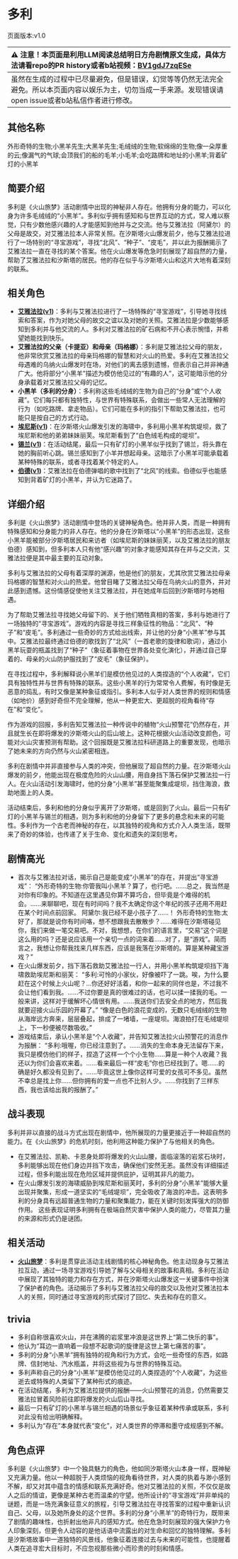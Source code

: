 # 多利
页面版本:v1.0
 

| :warning: 注意！本页面是利用LLM阅读总结明日方舟剧情原文生成，具体方法请看repo的PR history或者b站视频：[BV1gdJ7zqESe](https://www.bilibili.com/video/BV1gdJ7zqESe/)         |
|:----------------------------|
| 虽然在生成的过程中已尽量避免，但是错误，幻觉等等仍然无法完全避免。所以本页面内容以娱乐为主，切勿当成一手来源。发现错误请open issue或者b站私信作者进行修改。|



## 其他名称
外形奇特的生物;小黑羊先生;大黑羊先生;毛绒绒的生物;软绵绵的生物;像一朵厚重的云;像漏气的气球;会顶我们的船的毛羊;小毛羊;会吃路牌和地址的小黑羊;背着矿灯的小黑羊
## 简要介绍
多利是《火山旅梦》活动剧情中出现的神秘非人存在。他拥有分身的能力，可以化身为许多毛绒绒的“小黑羊”。多利似乎拥有感知和与世界互动的方式，常人难以察觉，只有少数他感兴趣的人才能感知到他并与之交流。他与艾雅法拉（阿黛尔）的父母是故交，对艾雅法拉本人非常关照。在汐斯塔火山爆发前夕，他与艾雅法拉进行了一场特别的“寻宝游戏”，寻找“北风”、“种子”、“皮毛”，并以此为报酬揭示了艾雅法拉一直在寻找的某个答案。他在火山爆发等危急时刻展现了超自然的力量，帮助了艾雅法拉和汐斯塔的居民。他的存在似乎与汐斯塔火山和这片大地有着深刻的联系。
## 相关角色
-   **[艾雅法拉](../char_v3/char_180_amgoat.md)([v1](char_180_amgoat.md))**：多利与艾雅法拉进行了一场特殊的“寻宝游戏”，引导她寻找线索和答案，作为对她父母的故交之谊以及对她的关照。艾雅法拉是少数能够感知到多利并与他交流的人。多利对艾雅法拉的矿石病和不开心表示惋惜，并希望她能找到快乐。
-   **艾雅法拉的父亲（卡提亚）和母亲（玛格娜）**：多利是艾雅法拉父母的朋友，他非常欣赏艾雅法拉的母亲玛格娜的智慧和对火山的热爱。多利在艾雅法拉父母遇难的乌纳火山爆发时在场，对他们的离去感到遗憾，但表示自己并非神通广大。他将部分“小黑羊”描述为模仿他见过的“有趣的人”，这可能暗示他的分身承载着对艾雅法拉父母的记忆。
-   **小黑羊（多利的分身）**：多利称这些毛绒绒的生物为自己的“分身”或“个人收藏”。它们每只都有独特性，与世界有特殊联系，会做出一些常人无法理解的行为（如吃路牌、拿走物品）。它们可能在多利的指引下帮助艾雅法拉，也可能只是按自己的方式行动。
-   **[埃尼斯](../char_v3/extended_char_ai_ni_si.md)([v1](extended_char_ai_ni_si.md))**：在汐斯塔火山爆发引发的海啸中，多利用小黑羊构筑堤坝，救了埃尼斯和他的弟弟妹妹丽芙。埃尼斯看到了“白色绒毛构成的堤坝”。
-   **[锡兰](../char_v3/char_348_ceylon.md)([v1](char_348_ceylon.md))**：在活动结尾，最后一只有矿灯的小黑羊似乎找到了锡兰，将头靠在她的胸前听心跳。锡兰感知到了小羊并想起母亲。这暗示了小黑羊可能承载着某种特殊的联系，或者寻找着某个特定的人。
-   **[伯德](../char_v3/extended_char_bo_de.md)([v1](extended_char_bo_de.md))**：艾雅法拉在伯德弹唱的歌中找到了“北风”的线索。伯德似乎也能感知到背着矿灯的小黑羊，并认为它迷路了。
## 详细介绍
多利是《火山旅梦》活动剧情中登场的关键神秘角色。他并非人类，而是一种拥有特殊感知和分身能力的非人存在。他的分身在汐斯塔以“小黑羊”的形态出现，这些小黑羊能被部分汐斯塔居民和来访者（如埃尼斯的妹妹丽芙，以及艾雅法拉的朋友伯德）感知到，但多利本人只有他“感兴趣”的对象才能感知其存在并与之交流，艾雅法拉便是其中最主要的互动对象。

多利与艾雅法拉的父母有着深厚的渊源，他是他们的朋友，尤其欣赏艾雅法拉母亲玛格娜的智慧和对火山的热爱。他曾目睹了艾雅法拉父母在乌纳火山的意外，并对此感到遗憾。这份情感促使他关注艾雅法拉，并在她成年后回到汐斯塔时与她相遇。

为了帮助艾雅法拉寻找她父母留下的、关于他们牺牲真相的答案，多利与她进行了一场独特的“寻宝游戏”。游戏的内容是寻找三样象征性的物品：“北风”、“种子”和“皮毛”。多利通过一些奇妙的方式给出线索，并让他的分身“小黑羊”参与其中。艾雅法拉最终通过伯德的歌找到了“北风”（一首老歌的旋律和歌词），通过小黑羊玩耍的瓶盖找到了“种子”（象征着事物在世界各处变化演化），并通过自己穿着的、母亲的火山防护服找到了“皮毛”（象征保护）。

在寻找过程中，多利解释说小黑羊们是模仿他见过的人类捏造的“个人收藏”，它们具有独特性并与世界有特殊的联系。这些小黑羊的行为常常令人费解，有时像是无恶意的捣乱，有时又像是某种象征或指引。多利本人似乎对人类世界的规则和情感（如地价）感到好奇但不完全理解，他从一种更宏大、更超脱的视角看待“存在”和“变化”。

作为游戏的回报，多利告知艾雅法拉一种传说中的植物“火山预警花”仍然存在，并且就生长在即将爆发的汐斯塔火山的后山坡上。这种花根据火山活动改变颜色，可能对火山灾害预测有帮助。这个回报既是艾雅法拉科研道路上的重要发现，也暗示了她未来的方向仍然与火山紧密相连。

多利在剧情中并非直接参与人类的冲突，但他展现了超自然的力量。在汐斯塔火山爆发的前夕，他能出现在极度危险的火山山腰，用自身挡下落石保护艾雅法拉一行人。在火山活动引发海啸时，他的分身“小黑羊”甚至能聚集成堤坝，挡住海浪，救助地面上的人类。

活动结束后，多利和他的分身似乎离开了汐斯塔，或是回到了火山。最后一只有矿灯的小黑羊与锡兰的相遇，则为多利和他的分身留下了更多的悬念和未来的可能性。多利作为一个古老而神秘的存在，以其独特的视角和方式介入人类生活，既带来了奇妙的体验，也传递了关于生命、变化和遗失的深刻思考。
## 剧情高光
- 首次与艾雅法拉对话，揭示自己是能变成“小黑羊”的存在，并提出“寻宝游戏”：
    “外形奇特的生物:你管我叫小黑羊？算了，也行吧。......总之，我当然是对你有印象的。不知道在这里遇见你算不算巧合，但毕竟是个难得的机会。......来聊聊吧，现在有时间吗？我不太确定你这个年纪的孩子还用不用赶在某个时间点前回家。
    阿黛尔:我已经不是小孩子了......！
    外形奇特的生物:太好了，那就是说你有时间咯，想不想跟我去散散步？......难得在汐斯塔碰见你，我们来做一笔交易吧。不对，我想想，在你们的语言里，“交易”这个词是这么用的吗？还是说应该用一个亲切一点的词来着......对了，是“游戏”。简而言之，我想让你帮我找来几样东西，应该是我落在汐斯塔的。算是某种藏宝游戏？”
- 在火山爆发前夕，挡下落石救助艾雅法拉一行人，并用小黑羊构筑堤坝挡下海啸救助埃尼斯和丽芙：
    “多利:可怜的小家伙，好像被吓了一跳。唉，为什么要赶在这个时候上火山呢？...你还好好活着，和你一起来的同伴也是，不过我不会让他们看到我。......不过你要是真的很难过的话，也可以揉一揉我的毛。一般来讲，这样对于缓解坏心情很有用。......我送你们去安全点的地方，然后我就要迎接火山乐园的开幕了。”
    “像是白色的浪花变成的，无数只毛绒绒的生物从海岸远方奔来，层层叠起，排成了一堵墙，一座堤坝。海浪拍打在毛绒堤坝上，下一秒便被尽数吸收。”
- 游戏结束后，承认小黑羊是“个人收藏”，并告知艾雅法拉火山预警花的消息作为报酬：
    “多利:哦喔，你已经注意到了。......消失的生命本身无法留存下来，我只是模仿他们的样子，捏造了这样一个个小生物......算是一种个人收藏？我还以为你们会喜欢来着。......看来最后一样“皮毛”你也已经找到了。嗯......的确是好久都没有见到了。......毕竟这世上像你这样可爱的女孩可不多见。虽然不幸总是找上你......但你拥有的爱一点也不比别人少。......你找到了三样东西，我也该给出我的报酬了。”
## 战斗表现
多利并非以直接的战斗方式出现在剧情中，他所展现的力量更接近于一种超自然的能力。在《火山旅梦》的危机时刻，他利用这种能力保护了与他相关的角色。
- 在艾雅法拉、凯勒、卡恩身处即将爆发的火山山腰，面临滚落的岩浆石块时，多利能够出现在他们身边并挡下攻击，确保他们安然无恙。虽然没有详细描述过程，但多利能出现在危险区域并提供庇护，证明其非凡的能力。
- 在火山爆发引发的海啸威胁到埃尼斯和丽芙时，多利的分身“小黑羊”能够大量出现并聚集，形成一道坚实的“毛绒堤坝”，完全吸收了海浪的冲击。这表明多利的分身具有远超普通生物的力量和聚集能力，能在关键时刻发挥强大的防御作用。
这些表现证明多利拥有在极端自然灾害中保护人类的能力，尽管其力量的来源和形式仍是谜团。
## 相关活动
-   **[火山旅梦](../stories/act27side.md)**：多利是贯穿此活动主线剧情的核心神秘角色。他主动现身与艾雅法拉互动，通过一场寻宝游戏引导她了解与父母相关的故事和真相。多利在活动中展现了其独特的能力和存在方式，并在汐斯塔火山爆发这一关键事件中扮演了保护者的角色。活动揭示了多利与艾雅法拉父母的故交以及他对艾雅法拉本人的关照，同时通过寻宝游戏的形式探讨了回忆、失去和存在的意义。
## trivia
- 多利自称很喜欢火山，并在沸腾的岩浆里冲浪是这世界上“第二快乐的事”。
- 他认为“耳边一直响着一段想不起歌词的旋律是这世上第七痛苦的事”。
- 多利的分身“小黑羊”拥有独特的视角和行为方式，会吃一些奇怪的东西，如路牌、信封地址、汽水瓶盖，并将这些视为与世界的特殊互动。
- 多利声称自己的分身“小黑羊”是模仿他见过的人类捏造的“个人收藏”，为这些逝去或特殊的人类留下了某种形式的痕迹。
- 在活动结尾，多利为艾雅法拉提供的报酬——火山预警花的消息，仍然需要艾雅法拉冒着风险前往即将爆发的火山后山寻找。
- 最后一只有矿灯的小黑羊与锡兰相遇的场景似乎象征着某种传承或联系，多利对此没有给出明确解释。
- 多利认为“存在”本身就代表“变化”，对人类世界的停滞和墨守成规感到不解。
## 角色点评
多利是《火山旅梦》中一个独具魅力的角色，他如同汐斯塔火山本身一样，既神秘又充满力量。他以一种超脱于人类烦恼的视角看待世界，对人类的执着与渺小感到不解，却又对其中蕴含的情感和联系充满好奇。他对艾雅法拉的关照，不仅仅是故人之后的情谊，更像是某种古老而温柔的守望。他所设计的“寻宝游戏”并非单纯的谜题，而是一场充满象征意义的旅程，引导艾雅法拉在寻找答案的过程中重新认识自己、父母，以及她所身处的这个世界。多利的分身“小黑羊”的奇特行为，既带来了剧情的趣味性，也折射出他非凡的感知方式。他在危急时刻展现的强大保护力令人印象深刻，但更令人动容的是他话语中流露出的对生命和回忆的独特理解。多利是汐斯塔故事中一道独特的风景线，他象征着连接过去与未来的可能性，也提醒着人类在追寻宏大目标时，不应忽视那些微小而珍贵的时刻和情感。
